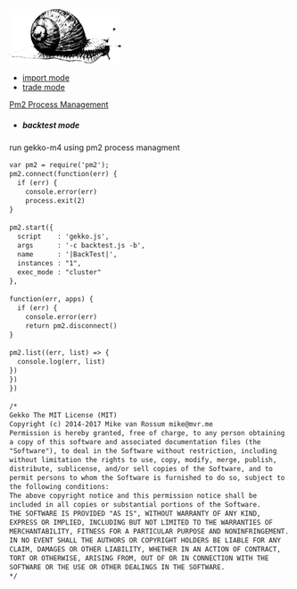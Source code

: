 <img src="https://github.com/universalbit-dev/gekko-m4/blob/master/images/snail.png" width="200" />


* [import mode]()
* [trade mode]()

[Pm2 Process Management](https://pm2.io/docs/runtime/guide/process-management/)

* ##### backtest mode
run gekko-m4 using pm2 process managment

```
var pm2 = require('pm2');
pm2.connect(function(err) {
  if (err) {
    console.error(err)
    process.exit(2)
}

pm2.start({
  script    : 'gekko.js',
  args      : '-c backtest.js -b',
  name      : '|BackTest|',
  instances : "1",
  exec_mode : "cluster"
},

function(err, apps) {
  if (err) {
    console.error(err)
    return pm2.disconnect()
}

pm2.list((err, list) => {
  console.log(err, list)
})
})
})

/*
Gekko The MIT License (MIT)
Copyright (c) 2014-2017 Mike van Rossum mike@mvr.me
Permission is hereby granted, free of charge, to any person obtaining a copy of this software and associated documentation files (the "Software"), to deal in the Software without restriction, including without limitation the rights to use, copy, modify, merge, publish, distribute, sublicense, and/or sell copies of the Software, and to permit persons to whom the Software is furnished to do so, subject to the following conditions:
The above copyright notice and this permission notice shall be included in all copies or substantial portions of the Software.
THE SOFTWARE IS PROVIDED "AS IS", WITHOUT WARRANTY OF ANY KIND, EXPRESS OR IMPLIED, INCLUDING BUT NOT LIMITED TO THE WARRANTIES OF MERCHANTABILITY, FITNESS FOR A PARTICULAR PURPOSE AND NONINFRINGEMENT. IN NO EVENT SHALL THE AUTHORS OR COPYRIGHT HOLDERS BE LIABLE FOR ANY CLAIM, DAMAGES OR OTHER LIABILITY, WHETHER IN AN ACTION OF CONTRACT, TORT OR OTHERWISE, ARISING FROM, OUT OF OR IN CONNECTION WITH THE SOFTWARE OR THE USE OR OTHER DEALINGS IN THE SOFTWARE.
*/

```
